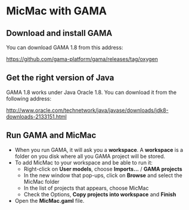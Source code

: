 # MicMac with GAMA

## Download and install GAMA

You can download GAMA 1.8 from this address:

https://github.com/gama-platform/gama/releases/tag/oxygen

## Get the right version of Java

GAMA 1.8 works under Java Oracle 1.8. You can download it from the following address:

http://www.oracle.com/technetwork/java/javase/downloads/jdk8-downloads-2133151.html

## Run GAMA and MicMac

* When you run GAMA, it will ask you a **workspace**. A **workspace** is a folder on you disk where all you GAMA project will be stored.
* To add MicMac to your workspace and be able to run it:
  * Right-click on **User models**, choose **Imports...** / **GAMA projects**
  * In the new window that pop-ups, click on **Browse** and select the MicMac folder
  * In the list of projects that appears, choose MicMac
  * Check the Options, **Copy projects into workspace** and **Finish**
* Open the **MicMac.gaml** file.
